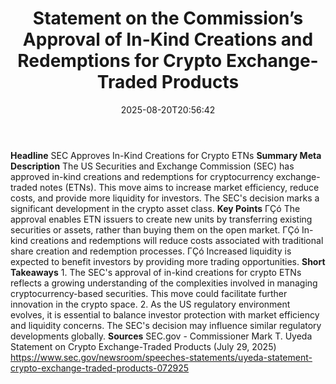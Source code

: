 ﻿---
title: "Statement on the Commission’s Approval of In-Kind Creations and Redemptions for Crypto Exchange-Traded Products"
date: "2025-08-20T20:56:42"
category: "Markets"
summary: ""
slug: "statement on the commissions approval of inkind creations an"
source_urls:
  - "https://www.sec.gov/newsroom/speeches-statements/uyeda-statement-crypto-exchange-traded-products-072925"
seo:
  title: "Statement on the Commission’s Approval of In-Kind Creations and Redemptions for Crypto Exchange-Traded Products | Hash n Hedge"
  description: ""
  keywords: ["news", "markets", "brief"]
---
**Headline** SEC Approves In-Kind Creations for Crypto ETNs  **Summary Meta Description** The US Securities and Exchange Commission (SEC) has approved in-kind creations and redemptions for cryptocurrency exchange-traded notes (ETNs). This move aims to increase market efficiency, reduce costs, and provide more liquidity for investors. The SEC's decision marks a significant development in the crypto asset class.  **Key Points**  ΓÇó The approval enables ETN issuers to create new units by transferring existing securities or assets, rather than buying them on the open market. ΓÇó In-kind creations and redemptions will reduce costs associated with traditional share creation and redemption processes. ΓÇó Increased liquidity is expected to benefit investors by providing more trading opportunities.  **Short Takeaways**  1. The SEC's approval of in-kind creations for crypto ETNs reflects a growing understanding of the complexities involved in managing cryptocurrency-based securities. This move could facilitate further innovation in the crypto space. 2. As the US regulatory environment evolves, it is essential to balance investor protection with market efficiency and liquidity concerns. The SEC's decision may influence similar regulatory developments globally.  **Sources** SEC.gov - Commissioner Mark T. Uyeda Statement on Crypto Exchange-Traded Products (July 29, 2025) https://www.sec.gov/newsroom/speeches-statements/uyeda-statement-crypto-exchange-traded-products-072925 
